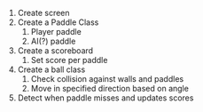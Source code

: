 1. Create screen
2. Create a Paddle Class
    1. Player paddle
    2. AI(?) paddle
3. Create a scoreboard
    1. Set score per paddle
4. Create a ball class
    1. Check collision against walls and paddles
    2. Move in specified direction based on angle
5. Detect when paddle misses and updates scores
